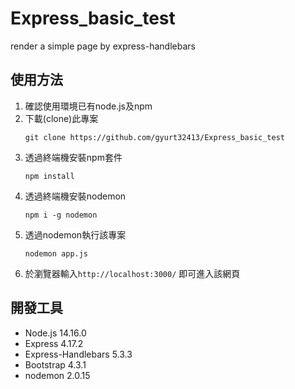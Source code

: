 # Express_basic_test
render a simple page by express-handlebars


## 使用方法
1. 確認使用環境已有node.js及npm
2. 下載(clone)此專案
    ```
    git clone https://github.com/gyurt32413/Express_basic_test
    ```
3. 透過終端機安裝npm套件
    ```
    npm install
    ```
4. 透過終端機安裝nodemon
    ```
    npm i -g nodemon
    ```
5. 透過nodemon執行該專案
    ```
    nodemon app.js
    ```
6. 於瀏覽器輸入`http://localhost:3000/` 即可進入該網頁


## 開發工具
+ Node.js 14.16.0
+ Express 4.17.2
+ Express-Handlebars 5.3.3
+ Bootstrap 4.3.1
+ nodemon 2.0.15

